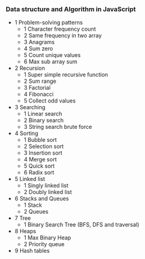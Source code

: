 ### Data structure and Algorithm in JavaScript 
- 1 Problem-solving patterns
  - 1 Character frequency count
  - 2 Same frequency in two array
  - 3 Anagrams
  - 4 Sum zero
  - 5 Count unique values
  - 6 Max sub array sum
- 2 Recursion
  - 1 Super simple recursive function
  - 2 Sum range
  - 3 Factorial
  - 4 Fibonacci
  - 5 Collect odd values
- 3 Searching 
  - 1 Linear search
  - 2 Binary search
  - 3 String search brute force
- 4 Sorting
  - 1 Bubble sort
  - 2 Selection sort
  - 3 Insertion sort
  - 4 Merge sort
  - 5 Quick sort
  - 6 Radix sort
- 5 Linked list
  - 1 Singly linked list
  - 2 Doubly linked list
- 6 Stacks and Queues
  - 1 Stack
  - 2 Queues
- 7 Tree
  - 1 Binary Search Tree (BFS, DFS and traversal)
- 8 Heaps
  - 1 Max Binary Heap
  - 2 Priority queue
- 9 Hash tables  
